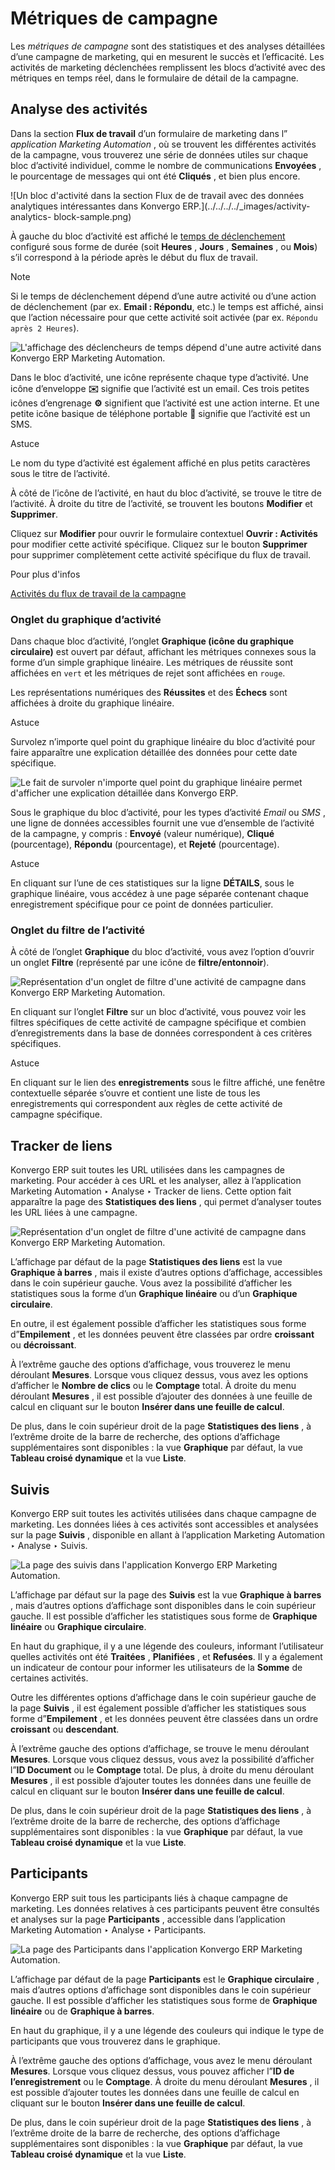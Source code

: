 # Métriques de campagne

Les _métriques de campagne_ sont des statistiques et des analyses détaillées
d’une campagne de marketing, qui en mesurent le succès et l’efficacité. Les
activités de marketing déclenchées remplissent les blocs d’activité avec des
métriques en temps réel, dans le formulaire de détail de la campagne.

## Analyse des activités

Dans la section **Flux de travail** d’un formulaire de marketing dans l”
_application Marketing Automation_ , où se trouvent les différentes activités
de la campagne, vous trouverez une série de données utiles sur chaque bloc
d’activité individuel, comme le nombre de communications **Envoyées** , le
pourcentage de messages qui ont été **Cliqués** , et bien plus encore.

![Un bloc d'activité dans la section Flux de de travail avec des données
analytiques intéressantes dans Konvergo ERP.](../../../../_images/activity-analytics-
block-sample.png)

À gauche du bloc d’activité est affiché le [temps de
déclenchement](../getting_started/workflow_activities) configuré sous
forme de durée (soit **Heures** , **Jours** , **Semaines** , ou **Mois**) s’il
correspond à la période après le début du flux de travail.

<div class="alert alert-primary">
<p class="alert-title">
Note</p><p>Si le temps de déclenchement dépend d’une autre activité ou d’une action de déclenchement (par ex. <b>Email : Répondu</b>, etc.) le temps est affiché, ainsi que l’action nécessaire pour que cette activité soit activée (par ex. <code>Répondu après 2 Heures</code>).</p>
<img alt="L'affichage des déclencheurs de temps dépend d'une autre activité dans Konvergo ERP Marketing Automation." class="align-center" src="../../../../_images/replied-after-activity-time-trigger.png"/>
</div>

Dans le bloc d’activité, une icône représente chaque type d’activité. Une
icône d’enveloppe **✉️** signifie que l’activité est un email. Ces trois
petites icônes d’engrenage **⚙️** signifient que l’activité est une action
interne. Et une petite icône basique de téléphone portable **📱** signifie que
l’activité est un SMS.

<div class="alert alert-info">
<p class="alert-title">
Astuce</p><p>Le nom du type d’activité est également affiché en plus petits caractères sous le titre de l’activité.</p>
</div>

À côté de l’icône de l’activité, en haut du bloc d’activité, se trouve le
titre de l’activité. À droite du titre de l’activité, se trouvent les boutons
**Modifier** et **Supprimer**.

Cliquez sur **Modifier** pour ouvrir le formulaire contextuel **Ouvrir :
Activités** pour modifier cette activité spécifique. Cliquez sur le bouton
**Supprimer** pour supprimer complètement cette activité spécifique du flux de
travail.

<div class="alert alert-secondary">
<p class="alert-title">
Pour plus d'infos</p><p><a href="../getting_started/workflow_activities">Activités du flux de travail de la campagne</a></p>
</div>

### Onglet du graphique d’activité

Dans chaque bloc d’activité, l’onglet **Graphique (icône du graphique
circulaire)** est ouvert par défaut, affichant les métriques connexes sous la
forme d’un simple graphique linéaire. Les métriques de réussite sont affichées
en `vert` et les métriques de rejet sont affichées en `rouge`.

Les représentations numériques des **Réussites** et des **Échecs** sont
affichées à droite du graphique linéaire.

<div class="alert alert-info">
<p class="alert-title">
Astuce</p><p>Survolez n’importe quel point du graphique linéaire du bloc d’activité pour faire apparaître une explication détaillée des données pour cette date spécifique.</p>
<img alt="Le fait de survoler n'importe quel point du graphique linéaire permet d'afficher une explication détaillée dans Konvergo ERP." class="align-center" src="../../../../_images/graph-breakdown-data.png"/>
</div>

Sous le graphique du bloc d’activité, pour les types d’activité _Email_ ou
_SMS_ , une ligne de données accessibles fournit une vue d’ensemble de
l’activité de la campagne, y compris : **Envoyé** (valeur numérique),
**Cliqué** (pourcentage), **Répondu** (pourcentage), et **Rejeté**
(pourcentage).

<div class="alert alert-info">
<p class="alert-title">
Astuce</p><p>En cliquant sur l’une de ces statistiques sur la ligne <b>DÉTAILS</b>, sous le graphique linéaire, vous accédez à une page séparée contenant chaque enregistrement spécifique pour ce point de données particulier.</p>
</div>

### Onglet du filtre de l’activité

À côté de l’onglet **Graphique** du bloc d’activité, vous avez l’option
d’ouvrir un onglet **Filtre** (représenté par une icône de
**filtre/entonnoir**).

![Représentation d'un onglet de filtre d'une activité de campagne dans Konvergo ERP
Marketing Automation.](../../../../_images/activity-filter-tab.png)

En cliquant sur l’onglet **Filtre** sur un bloc d’activité, vous pouvez voir
les filtres spécifiques de cette activité de campagne spécifique et combien
d’enregistrements dans la base de données correspondent à ces critères
spécifiques.

<div class="alert alert-info">
<p class="alert-title">
Astuce</p><p>En cliquant sur le lien des <b>enregistrements</b> sous le filtre affiché, une fenêtre contextuelle séparée s’ouvre et contient une liste de tous les enregistrements qui correspondent aux règles de cette activité de campagne spécifique.</p>
</div>

## Tracker de liens

Konvergo ERP suit toutes les URL utilisées dans les campagnes de marketing. Pour
accéder à ces URL et les analyser, allez à l’application Marketing Automation
‣ Analyse ‣ Tracker de liens. Cette option fait apparaître la page des
**Statistiques des liens** , qui permet d’analyser toutes les URL liées à une
campagne.

![Représentation d'un onglet de filtre d'une activité de campagne dans Konvergo ERP
Marketing Automation.](../../../../_images/campaign-link-tracker.png)

L’affichage par défaut de la page **Statistiques des liens** est la vue
**Graphique à barres** , mais il existe d’autres options d’affichage,
accessibles dans le coin supérieur gauche. Vous avez la possibilité d’afficher
les statistiques sous la forme d’un **Graphique linéaire** ou d’un **Graphique
circulaire**.

En outre, il est également possible d’afficher les statistiques sous forme
d”**Empilement** , et les données peuvent être classées par ordre
**croissant** ou **décroissant**.

À l’extrême gauche des options d’affichage, vous trouverez le menu déroulant
**Mesures**. Lorsque vous cliquez dessus, vous avez les options d’afficher le
**Nombre de clics** ou le **Comptage** total. À droite du menu déroulant
**Mesures** , il est possible d’ajouter des données à une feuille de calcul en
cliquant sur le bouton **Insérer dans une feuille de calcul**.

De plus, dans le coin supérieur droit de la page **Statistiques des liens** ,
à l’extrême droite de la barre de recherche, des options d’affichage
supplémentaires sont disponibles : la vue **Graphique** par défaut, la vue
**Tableau croisé dynamique** et la vue **Liste**.

## Suivis

Konvergo ERP suit toutes les activités utilisées dans chaque campagne de marketing.
Les données liées à ces activités sont accessibles et analysées sur la page
**Suivis** , disponible en allant à l’application Marketing Automation ‣
Analyse ‣ Suivis.

![La page des suivis dans l'application Konvergo ERP Marketing
Automation.](../../../../_images/traces-page-marketing-automation.png)

L’affichage par défaut sur la page des **Suivis** est la vue **Graphique à
barres** , mais d’autres options d’affichage sont disponibles dans le coin
supérieur gauche. Il est possible d’afficher les statistiques sous forme de
**Graphique linéaire** ou **Graphique circulaire**.

En haut du graphique, il y a une légende des couleurs, informant l’utilisateur
quelles activités ont été **Traitées** , **Planifiées** , et **Refusées**. Il
y a également un indicateur de contour pour informer les utilisateurs de la
**Somme** de certaines activités.

Outre les différentes options d’affichage dans le coin supérieur gauche de la
page **Suivis** , il est également possible d’afficher les statistiques sous
forme d”**Empilement** , et les données peuvent être classées dans un ordre
**croissant** ou **descendant**.

À l’extrême gauche des options d’affichage, se trouve le menu déroulant
**Mesures**. Lorsque vous cliquez dessus, vous avez la possibilité d’afficher
l”**ID Document** ou le **Comptage** total. De plus, à droite du menu
déroulant **Mesures** , il est possible d’ajouter toutes les données dans une
feuille de calcul en cliquant sur le bouton **Insérer dans une feuille de
calcul**.

De plus, dans le coin supérieur droit de la page **Statistiques des liens** ,
à l’extrême droite de la barre de recherche, des options d’affichage
supplémentaires sont disponibles : la vue **Graphique** par défaut, la vue
**Tableau croisé dynamique** et la vue **Liste**.

## Participants

Konvergo ERP suit tous les participants liés à chaque campagne de marketing. Les
données relatives à ces participants peuvent être consultés et analyses sur la
page **Participants** , accessible dans l’application Marketing Automation ‣
Analyse ‣ Participants.

![La page des Participants dans l'application Konvergo ERP Marketing
Automation.](../../../../_images/participants-page-marketing-automation.png)

L’affichage par défaut de la page **Participants** est le **Graphique
circulaire** , mais d’autres options d’affichage sont disponibles dans le coin
supérieur gauche. Il est possible d’afficher les statistiques sous forme de
**Graphique linéaire** ou de **Graphique à barres**.

En haut du graphique, il y a une légende des couleurs qui indique le type de
participants que vous trouverez dans le graphique.

À l’extrême gauche des options d’affichage, vous avez le menu déroulant
**Mesures**. Lorsque vous cliquez dessus, vous pouvez afficher l”**ID de
l’enregistrement** ou le **Comptage**. À droite du menu déroulant **Mesures**
, il est possible d’ajouter toutes les données dans une feuille de calcul en
cliquant sur le bouton **Insérer dans une feuille de calcul**.

De plus, dans le coin supérieur droit de la page **Statistiques des liens** ,
à l’extrême droite de la barre de recherche, des options d’affichage
supplémentaires sont disponibles : la vue **Graphique** par défaut, la vue
**Tableau croisé dynamique** et la vue **Liste**.


